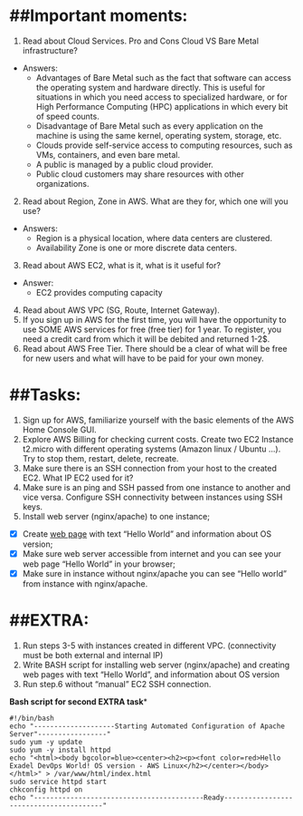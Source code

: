 ##Important moments:
==================================================

1. Read about Cloud Services. Pro and Cons Cloud VS Bare Metal infrastructure?
  - Answers:  
    - Advantages of Bare Metal such as the fact that software can access the operating system and hardware directly. This is useful for situations in which you need access to specialized hardware, or for High Performance Computing (HPC) applications in which every bit of speed counts.
    - Disadvantage of Bare Metal such as every application on the machine is using the same kernel, operating system, storage, etc.
    - Clouds provide self-service access to computing resources, such as VMs, containers, and even bare metal. 
    - A public is managed by a public cloud provider. 
    - Public cloud customers may share resources with other organizations.

2. Read about Region, Zone in AWS. What are they for, which one will you use?
  - Answers:  
    - Region is a physical location, where data centers are clustered.
    - Availability Zone is one or more discrete data centers.

3. Read about AWS EC2, what is it, what is it useful for?
  - Answer:  
    - EC2 provides computing capacity

4. Read about AWS VPC (SG, Route, Internet Gateway).
5. If you sign up in AWS for the first time, you will have the opportunity to use SOME AWS services for free (free tier) for 1 year. To register, you need a credit card from which it will be debited and returned 1-2$.
6. Read about AWS Free Tier. There should be a clear of what will be free for new users and what will have to be paid for your own money.



##Tasks:
==================================================

1. Sign up for AWS, familiarize yourself with the basic elements of the AWS Home Console GUI.
2. Explore AWS Billing for checking current costs. Create two EC2 Instance t2.micro with different operating systems (Amazon linux / Ubuntu ...). Try to stop them, restart, delete, recreate.
3. Make sure there is an SSH connection from your host to the created EC2. What IP EC2 used for it?
4. Make sure is an ping and SSH passed from one instance to another and vice versa. Configure SSH connectivity between instances using SSH keys.
5. Install web server (nginx/apache) to one instance; 
  - [x] Create [web page](http://3.127.35.180/) with text “Hello World” and information about OS version;
  - [x] Make sure web server accessible from internet and you can see your web page “Hello World” in your browser; 
  - [x] Make sure in instance without nginx/apache you can see “Hello world” from instance with nginx/apache.
 
##EXTRA:
=================================================

1. Run steps 3-5 with instances created in different VPC. (connectivity must be both external and internal IP)	
2. Write BASH script for installing web server (nginx/apache) and creating web pages with text “Hello World”, and information about OS version
3. Run step.6 without “manual” EC2 SSH connection.

**Bash script for second EXTRA task***
``` 
#!/bin/bash
echo "--------------------Starting Automated Configuration of Apache Server"-----------------"
sudo yum -y update
sudo yum -y install httpd
echo "<html><body bgcolor=blue><center><h2><p><font color=red>Hello Exadel DevOps World! OS version - AWS Linux</h2></center></body></html>" > /var/www/html/index.html
sudo service httpd start
chkconfig httpd on
echo "------------------------------------------Ready----------------------------------------"
```